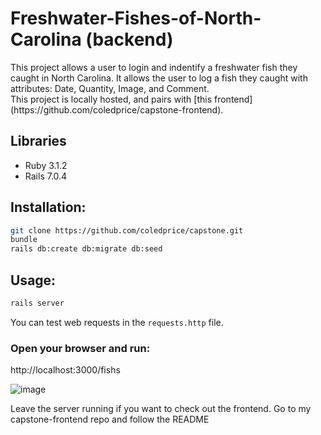 # Freshwater-Fishes-of-North-Carolina (backend)
<p>
This project allows a user to login and indentify a freshwater fish they caught in North Carolina.  It allows the user to log a fish they caught with attributes: Date, Quantity, Image, and Comment.
</br>
This project is locally hosted, and pairs with [this frontend](https://github.com/coledprice/capstone-frontend).</p>

## Libraries
<ul>
<li>Ruby 3.1.2</li>
<li>Rails 7.0.4</li>
</ul>

## Installation:
```bash
git clone https://github.com/coledprice/capstone.git
bundle
rails db:create db:migrate db:seed
```

## Usage:
```bash
rails server
```
You can test web requests in the `requests.http` file.

### Open your browser and run:
http://localhost:3000/fishs

![image](https://user-images.githubusercontent.com/116182313/215846024-e61b7859-98bf-4a41-bd6b-3986b5499ed6.png)

Leave the server running if you want to check out the frontend. Go to my capstone-frontend repo and follow the README

